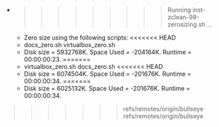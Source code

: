 * >>>>>>>>> Running inst-zclean-98-zerosizing.sh ...
  * Zero size using the following scripts:
<<<<<<< HEAD
  * docs_zero.sh virtualbox_zero.sh
  * Disk size = 5932768K. Space Used = -204164K. Runtime = 00:00:00:23.
=======
  * virtualbox_zero.sh docs_zero.sh
<<<<<<< HEAD
  * Disk size = 6074504K. Space Used = -201676K. Runtime = 00:00:00:34.
=======
  * Disk size = 6025132K. Space Used = -201676K. Runtime = 00:00:00:34.
>>>>>>> refs/remotes/origin/bullseye
>>>>>>> refs/remotes/origin/bullseye
